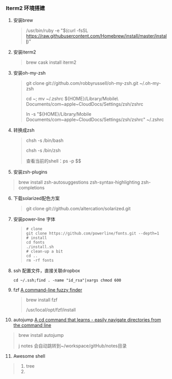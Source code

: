 ### Iterm2 环境搭建

1. 安装brew

   > /usr/bin/ruby -e "$(curl -fsSL https://raw.githubusercontent.com/Homebrew/install/master/install)"

2. 安装iterm2

   >brew cask install iterm2

3. 安装oh-my-zsh

   > git clone git://github.com/robbyrussell/oh-my-zsh.git ~/.oh-my-zsh
   >
   > cd ~; mv ~/.zshrc ${HOME}/Library/Mobile\ Documents/com~apple~CloudDocs/Settings/zsh/zshrc
   >
   > ln -s "${HOME}/Library/Mobile Documents/com~apple~CloudDocs/Settings/zsh/zshrc" ~/.zshrc

4. 转换成zsh

   > chsh -s /bin/bash
   >
   > chsh -s /bin/zsh
   >
   > 查看当前的shell：ps -p $$

5. 安装zsh-plugins

  > brew install  zsh-autosuggestions zsh-syntax-highlighting zsh-completions

6. 下载solarized配色方案

   > git clone git://github.com/altercation/solarized.git

7. 安装power-line 字体

   > ```
   > # clone
   > git clone https://github.com/powerline/fonts.git --depth=1
   > # install
   > cd fonts
   > ./install.sh
   > # clean-up a bit
   > cd ..
   > rm -rf fonts
   > ```

8. ssh 配置文件，直接关联dropbox

   ```
   cd ~/.ssh;find . -name "id_rsa"|xargs chmod 600
   ```

9. fzf [A command-line fuzzy finder](https://github.com/junegunn/fzf)

   > brew install fzf
   >
   > /usr/local/opt/fzf/install

10. autojump [A cd command that learns - easily navigate directories from the command line](https://github.com/wting/autojump)

   > brew install autojump
   >
   > j notes 会自动跳转到~/workspace/gitHub/notes目录

11. Awesome shell

   > 1. tree
   > 2. 